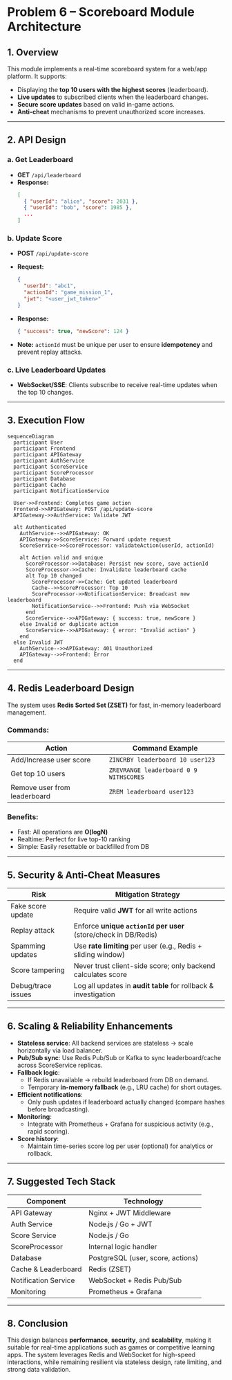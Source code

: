 # Problem 6 – Scoreboard Module Architecture

## 1. Overview

This module implements a real-time scoreboard system for a web/app platform. It supports:

- Displaying the **top 10 users with the highest scores** (leaderboard).
- **Live updates** to subscribed clients when the leaderboard changes.
- **Secure score updates** based on valid in-game actions.
- **Anti-cheat** mechanisms to prevent unauthorized score increases.

---

## 2. API Design

### a. Get Leaderboard

- **GET** `/api/leaderboard`
- **Response:**
  ```json
  [
    { "userId": "alice", "score": 2031 },
    { "userId": "bob", "score": 1985 },
    ...
  ]
  ```

### b. Update Score

- **POST** `/api/update-score`
- **Request:**
  ```json
  {
    "userId": "abc1",
    "actionId": "game_mission_1",
    "jwt": "<user_jwt_token>"
  }
  ```
- **Response:**

  ```json
  { "success": true, "newScore": 124 }
  ```

- **Note:** `actionId` must be unique per user to ensure **idempotency** and prevent replay attacks.

### c. Live Leaderboard Updates

- **WebSocket/SSE**: Clients subscribe to receive real-time updates when the top 10 changes.

---

## 3. Execution Flow

```mermaid
sequenceDiagram
  participant User
  participant Frontend
  participant APIGateway
  participant AuthService
  participant ScoreService
  participant ScoreProcessor
  participant Database
  participant Cache
  participant NotificationService

  User->>Frontend: Completes game action
  Frontend->>APIGateway: POST /api/update-score
  APIGateway->>AuthService: Validate JWT

  alt Authenticated
    AuthService-->>APIGateway: OK
    APIGateway->>ScoreService: Forward update request
    ScoreService->>ScoreProcessor: validateAction(userId, actionId)

    alt Action valid and unique
      ScoreProcessor->>Database: Persist new score, save actionId
      ScoreProcessor->>Cache: Invalidate leaderboard cache
      alt Top 10 changed
        ScoreProcessor->>Cache: Get updated leaderboard
        Cache-->>ScoreProcessor: Top 10
        ScoreProcessor->>NotificationService: Broadcast new leaderboard
        NotificationService-->>Frontend: Push via WebSocket
      end
      ScoreService-->>APIGateway: { success: true, newScore }
    else Invalid or duplicate action
      ScoreService-->>APIGateway: { error: "Invalid action" }
    end
  else Invalid JWT
    AuthService-->>APIGateway: 401 Unauthorized
    APIGateway-->>Frontend: Error
  end
```

---

## 4. Redis Leaderboard Design

The system uses **Redis Sorted Set (ZSET)** for fast, in-memory leaderboard management.

### Commands:

| Action                       | Command Example                        |
| ---------------------------- | -------------------------------------- |
| Add/Increase user score      | `ZINCRBY leaderboard 10 user123`       |
| Get top 10 users             | `ZREVRANGE leaderboard 0 9 WITHSCORES` |
| Remove user from leaderboard | `ZREM leaderboard user123`             |

### Benefits:

- Fast: All operations are **O(logN)**
- Realtime: Perfect for live top-10 ranking
- Simple: Easily resettable or backfilled from DB

---

## 5. Security & Anti-Cheat Measures

| Risk               | Mitigation Strategy                                              |
| ------------------ | ---------------------------------------------------------------- |
| Fake score update  | Require valid **JWT** for all write actions                      |
| Replay attack      | Enforce **unique `actionId` per user** (store/check in DB/Redis) |
| Spamming updates   | Use **rate limiting** per user (e.g., Redis + sliding window)    |
| Score tampering    | Never trust client-side score; only backend calculates score     |
| Debug/trace issues | Log all updates in **audit table** for rollback & investigation  |

---

## 6. Scaling & Reliability Enhancements

- **Stateless service**: All backend services are stateless → scale horizontally via load balancer.
- **Pub/Sub sync**: Use Redis Pub/Sub or Kafka to sync leaderboard/cache across ScoreService replicas.
- **Fallback logic**:
  - If Redis unavailable → rebuild leaderboard from DB on demand.
  - Temporary **in-memory fallback** (e.g., LRU cache) for short outages.
- **Efficient notifications**:
  - Only push updates if leaderboard actually changed (compare hashes before broadcasting).
- **Monitoring**:
  - Integrate with Prometheus + Grafana for suspicious activity (e.g., rapid scoring).
- **Score history**:
  - Maintain time-series score log per user (optional) for analytics or rollback.

---

## 7. Suggested Tech Stack

| Component            | Technology                        |
| -------------------- | --------------------------------- |
| API Gateway          | Nginx + JWT Middleware            |
| Auth Service         | Node.js / Go + JWT                |
| Score Service        | Node.js / Go                      |
| ScoreProcessor       | Internal logic handler            |
| Database             | PostgreSQL (user, score, actions) |
| Cache & Leaderboard  | Redis (ZSET)                      |
| Notification Service | WebSocket + Redis Pub/Sub         |
| Monitoring           | Prometheus + Grafana              |

---

## 8. Conclusion

This design balances **performance**, **security**, and **scalability**, making it suitable for real-time applications such as games or competitive learning apps. The system leverages Redis and WebSocket for high-speed interactions, while remaining resilient via stateless design, rate limiting, and strong data validation.
